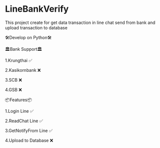 # LineBankVerify
This project create for get data transaction in line chat send from bank and upload transaction to database

🛠️Develop on Python🛠️

🏛️Bank Support🏛️

1.Krungthai ✅

2.Kasikornbank ❌

3.SCB ❌

4.GSB ❌

📦Features📦

1.Login Line ✅

2.ReadChat Line ✅

3.GetNotifyFrom Line ✅

4.Upload to Database ❌
